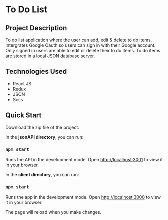 # To Do List


## Project Description

To do list application where the user can add, edit & delete to do items. Intergrates Google Oauth so users can sign in with their Google account. Only signed in users are able to edit or delete their to do items. To do items are stored in a local JSON database server.

## Technologies Used

- React JS
- Redux
- JSON
- Scss

## Quick Start

Download the zip file of the project.

In the **jsonAPI directory**, you can run:

### `npm start`

Runs the API in the development mode.
Open [http://localhost:3001](http://localhost:3001) to view it in your browser.

In the **client directory**, you can run:

### `npm start`

Runs the app in the development mode.
Open [http://localhost:3000](http://localhost:3000) to view it in your browser.

The page will reload when you make changes.
